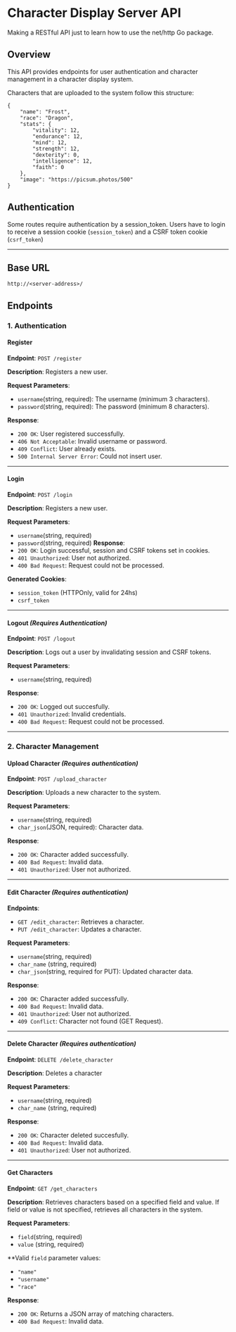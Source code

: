 # Character Display Server API
Making a RESTful API just to learn how to use the net/http Go package.

## Overview

This API provides endpoints for user authentication and character management in a character display system.

Characters that are uploaded to the system follow this structure:
```
{
	"name": "Frost",
	"race": "Dragon",
	"stats": {
		"vitality": 12,
		"endurance": 12,
		"mind": 12,
		"strength": 12,
		"dexterity": 0,
		"intelligence": 12,
		"faith": 0
	},
	"image": "https://picsum.photos/500"
}
```

## Authentication

Some routes require authentication by a session_token. Users have to login to receive a session cookie (`session_token`) and a CSRF token cookie (`csrf_token`)

---

## Base URL

```
http://<server-address>/
```

## **Endpoints** 

### **1. Authentication**

#### **Register**
**Endpoint**: `POST /register`

**Description**: Registers a new user.

**Request Parameters**:
   - `username`(string, required): The username (minimum 3 characters).
   - `password`(string, required): The password (minimum 8 characters).

**Response**:
   - `200 OK`: User registered successfully.
   - `406 Not Acceptable`: Invalid username or password.
   - `409 Conflict`: User already exists.
   - `500 Internal Server Error`: Could not insert user.

---

#### **Login**
**Endpoint**: `POST /login`

**Description**: Registers a new user.

**Request Parameters**:
   - `username`(string, required)
   - `password`(string, required)
**Response**:
   - `200 OK`: Login successful, session and CSRF tokens set in cookies.
   - `401 Unauthorized`: User not authorized.
   - `400 Bad Request`: Request could not be processed.

**Generated Cookies**:
   - `session_token` (HTTPOnly, valid for 24hs)
   - `csrf_token`

---

#### **Logout** *(Requires Authentication)*
**Endpoint**: `POST /logout`

**Description**: Logs out a user by invalidating session and CSRF tokens.

**Request Parameters**:
   - `username`(string, required)

**Response**:
   - `200 OK`: Logged out succesfully.
   - `401 Unauthorized`: Invalid credentials.
   - `400 Bad Request`: Request could not be processed.

---

### **2. Character Management**

#### **Upload Character** *(Requires authentication)*
**Endpoint**: `POST /upload_character`

**Description**: Uploads a new character to the system.

**Request Parameters**:
   - `username`(string, required)
   - `char_json`(JSON, required): Character data.

**Response**:
   - `200 OK`: Character added successfully.
   - `400 Bad Request`: Invalid data.
   - `401 Unauthorized`: User not authorized.

---

#### **Edit Character** *(Requires authentication)*
**Endpoints**:
   - `GET /edit_character`: Retrieves a character.
   - `PUT /edit_character`: Updates a character.

**Request Parameters**:
   - `username`(string, required)
   - `char_name` (string, required)
   - `char_json`(string, required for PUT): Updated character data.

**Response**:
   - `200 OK`: Character added successfully.
   - `400 Bad Request`: Invalid data.
   - `401 Unauthorized`: User not authorized.
   - `409 Conflict`: Character not found (GET Request).

---

#### **Delete Character** *(Requires authentication)*
**Endpoint**: `DELETE /delete_character`

**Description**: Deletes a character

**Request Parameters**:
   - `username`(string, required)
   - `char_name` (string, required)

**Response**:
   - `200 OK`: Character deleted succesfully.
   - `400 Bad Request`: Invalid data.
   - `401 Unauthorized`: User not authorized.

---

#### **Get Characters**
**Endpoint**: `GET /get_characters`

**Description**: Retrieves characters based on a specified field and value. If field or value is not specified, retrieves all characters in the system.

**Request Parameters**:
   - `field`(string, required)
   - `value` (string, required)

**Valid `field` parameter values:
   - `"name"`
   - `"username"`
   - `"race"`

**Response**:
   - `200 OK`: Returns a JSON array of matching characters.
   - `400 Bad Request`: Invalid data.
